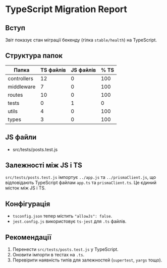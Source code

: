 # TypeScript Migration Report

## Вступ
Звіт показує стан міграції бекенду (гілка `stable/health`) на TypeScript.

## Структура папок

| Папка | TS файлів | JS файлів | % TS |
|-------|---------|---------|-----|
| controllers | 12 | 0 | 100 |
| middleware | 7 | 0 | 100 |
| routes | 10 | 0 | 100 |
| tests | 0 | 1 | 0 |
| utils | 4 | 0 | 100 |
| types | 3 | 0 | 100 |

## JS файли

- src/tests/posts.test.js

## Залежності між JS і TS

`src/tests/posts.test.js` імпортує `../app.js` та `../prismaClient.js`, що відповідають TypeScript файлам `app.ts` та `prismaClient.ts`. Це єдиний місток між JS і TS.

## Конфігурація

- `tsconfig.json` тепер містить `"allowJs": false`.
- `jest.config.js` використовує `ts-jest` для `.ts` файлів.

## Рекомендації

1. Перенести `src/tests/posts.test.js` у TypeScript.
2. Оновити імпорти в тестах на `.ts`.
3. Перевірити наявність типів для залежностей (`supertest`, `yargs` тощо).

